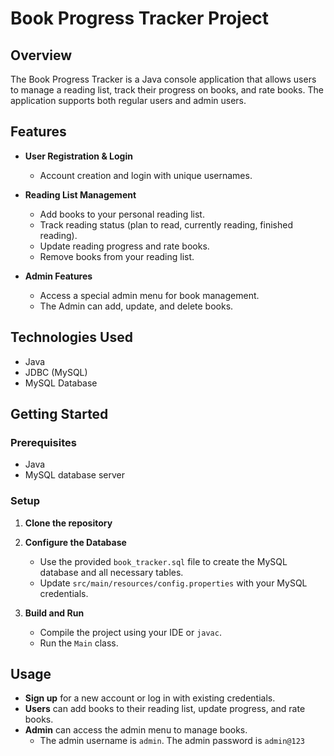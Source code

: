 # Book Progress Tracker Project

## Overview

The Book Progress Tracker is a Java console application that allows users to manage a reading list, track their progress on books, and rate books. The application supports both regular users and admin users.

## Features

- **User Registration & Login**
  - Account creation and login with unique usernames.

- **Reading List Management**
  - Add books to your personal reading list.
  - Track reading status (plan to read, currently reading, finished reading).
  - Update reading progress and rate books.
  - Remove books from your reading list.

- **Admin Features**
  - Access a special admin menu for book management.
  - The Admin can add, update, and delete books.

## Technologies Used

- Java
- JDBC (MySQL)
- MySQL Database

## Getting Started

### Prerequisites

- Java
- MySQL database server

### Setup

1. **Clone the repository**

2. **Configure the Database**
   - Use the provided `book_tracker.sql` file to create the MySQL database and all necessary tables.
   - Update `src/main/resources/config.properties` with your MySQL credentials.

3. **Build and Run**
   - Compile the project using your IDE or `javac`.
   - Run the `Main` class.

## Usage

- **Sign up** for a new account or log in with existing credentials.
- **Users** can add books to their reading list, update progress, and rate books.
- **Admin** can access the admin menu to manage books.
  - The admin username is `admin`. The admin password is `admin@123`